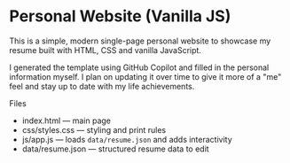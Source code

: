 # Personal Website (Vanilla JS)

This is a simple, modern single-page personal website to showcase my resume built with HTML, CSS and vanilla JavaScript.

I generated the template using GitHub Copilot and filled in the personal information myself. I plan on updating it over time to give it more of a "me" feel and stay up to date with my life achievements.

Files
- index.html — main page
- css/styles.css — styling and print rules
- js/app.js — loads `data/resume.json` and adds interactivity
- data/resume.json — structured resume data to edit
